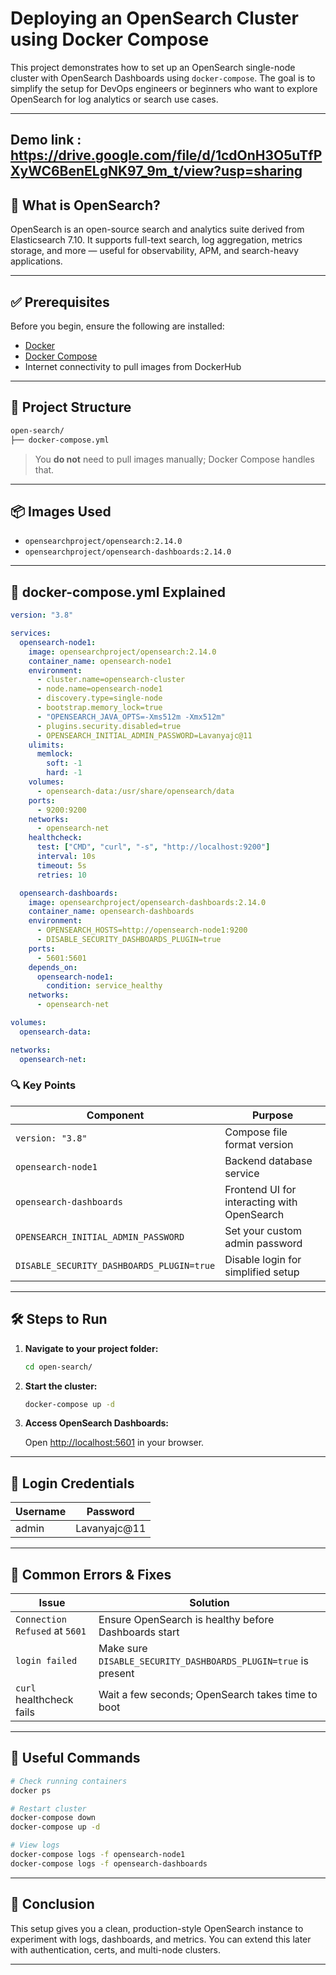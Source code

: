 # Deploying an OpenSearch Cluster using Docker Compose

This project demonstrates how to set up an OpenSearch single-node cluster with OpenSearch Dashboards using `docker-compose`. The goal is to simplify the setup for DevOps engineers or beginners who want to explore OpenSearch for log analytics or search use cases.


---
Demo link : https://drive.google.com/file/d/1cdOnH3O5uTfPXyWC6BenELgNK97_9m_t/view?usp=sharing
---

## 🧠 What is OpenSearch?

OpenSearch is an open-source search and analytics suite derived from Elasticsearch 7.10. It supports full-text search, log aggregation, metrics storage, and more — useful for observability, APM, and search-heavy applications.

---

## ✅ Prerequisites

Before you begin, ensure the following are installed:

- [Docker](https://docs.docker.com/get-docker/)
- [Docker Compose](https://docs.docker.com/compose/install/)
- Internet connectivity to pull images from DockerHub

---

## 📁 Project Structure

```bash
open-search/
├── docker-compose.yml
````

> You **do not** need to pull images manually; Docker Compose handles that.

---

## 📦 Images Used

* `opensearchproject/opensearch:2.14.0`
* `opensearchproject/opensearch-dashboards:2.14.0`

---

## 🧾 docker-compose.yml Explained

```yaml
version: "3.8"

services:
  opensearch-node1:
    image: opensearchproject/opensearch:2.14.0
    container_name: opensearch-node1
    environment:
      - cluster.name=opensearch-cluster
      - node.name=opensearch-node1
      - discovery.type=single-node
      - bootstrap.memory_lock=true
      - "OPENSEARCH_JAVA_OPTS=-Xms512m -Xmx512m"
      - plugins.security.disabled=true
      - OPENSEARCH_INITIAL_ADMIN_PASSWORD=Lavanyajc@11
    ulimits:
      memlock:
        soft: -1
        hard: -1
    volumes:
      - opensearch-data:/usr/share/opensearch/data
    ports:
      - 9200:9200
    networks:
      - opensearch-net
    healthcheck:
      test: ["CMD", "curl", "-s", "http://localhost:9200"]
      interval: 10s
      timeout: 5s
      retries: 10

  opensearch-dashboards:
    image: opensearchproject/opensearch-dashboards:2.14.0
    container_name: opensearch-dashboards
    environment:
      - OPENSEARCH_HOSTS=http://opensearch-node1:9200
      - DISABLE_SECURITY_DASHBOARDS_PLUGIN=true
    ports:
      - 5601:5601
    depends_on:
      opensearch-node1:
        condition: service_healthy
    networks:
      - opensearch-net

volumes:
  opensearch-data:

networks:
  opensearch-net:
```

### 🔍 Key Points

| Component                                 | Purpose                                     |
| ----------------------------------------- | ------------------------------------------- |
| `version: "3.8"`                          | Compose file format version                 |
| `opensearch-node1`                        | Backend database service                    |
| `opensearch-dashboards`                   | Frontend UI for interacting with OpenSearch |
| `OPENSEARCH_INITIAL_ADMIN_PASSWORD`       | Set your custom admin password              |
| `DISABLE_SECURITY_DASHBOARDS_PLUGIN=true` | Disable login for simplified setup          |

---

## 🛠️ Steps to Run

1. **Navigate to your project folder:**

   ```bash
   cd open-search/
   ```

2. **Start the cluster:**

   ```bash
   docker-compose up -d
   ```

3. **Access OpenSearch Dashboards:**

   Open [http://localhost:5601](http://localhost:5601) in your browser.

---

## 🔐 Login Credentials

| Username | Password      |
| -------- | ------------- |
| admin    | Lavanyajc\@11 |

---

## 🧯 Common Errors & Fixes

| Issue                          | Solution                                                       |
| ------------------------------ | -------------------------------------------------------------- |
| `Connection Refused` at `5601` | Ensure OpenSearch is healthy before Dashboards start           |
| `login failed`                 | Make sure `DISABLE_SECURITY_DASHBOARDS_PLUGIN=true` is present |
| `curl` healthcheck fails       | Wait a few seconds; OpenSearch takes time to boot              |

---

## 🧪 Useful Commands

```bash
# Check running containers
docker ps

# Restart cluster
docker-compose down
docker-compose up -d

# View logs
docker-compose logs -f opensearch-node1
docker-compose logs -f opensearch-dashboards
```

---

## 📌 Conclusion

This setup gives you a clean, production-style OpenSearch instance to experiment with logs, dashboards, and metrics. You can extend this later with authentication, certs, and multi-node clusters.

---
